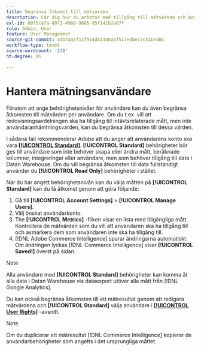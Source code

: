 ```yaml
---
title: Begränsa åtkomst till mätvärden
description: Lär dig hur du arbetar med tillgång till mätvärden och begränsningar.
exl-id: 88f5ca7a-8073-4968-9685-95f141b2a87f
role: Admin, User
feature: User Management
source-git-commit: adb7aaef1cf914d43348abf5c7e4bec7c51bed0c
workflow-type: tm+mt
source-wordcount: '238'
ht-degree: 0%

---
```


# Hantera mätningsanvändare

Förutom att ange behörighetsnivåer för användare kan du även begränsa åtkomsten till mätvärden per användare. Om du t.ex. vill att redovisningsavdelningen ska ha tillgång till intäktsrelaterade mått, men inte användaranhämtningsvärden, kan du begränsa åtkomsten till dessa värden.

I sådana fall rekommenderar Adobe att du anger att användarens konto ska vara **[[!UICONTROL Standard]](../../administrator/user-management/user-management.md)**. **[!UICONTROL Standard]** behörigheter bör ges till användare som inte behöver skapa eller ändra mått, beräknade kolumner, integreringar eller användare, men som behöver tillgång till data i Datan Warehouse. Om du vill begränsa åtkomsten till data fullständigt använder du **[!UICONTROL Read Only]** behörigheter i stället.

När du har angett behörighetsnivån kan du välja måtten på **[!UICONTROL Standard]** kan du få åtkomst genom att göra följande:

1. Gå till **[!UICONTROL Account Settings]** > **[!UICONTROL Manage Users]**.
1. Välj önskat användarkonto.
1. The **[!UICONTROL Metrics]** -fliken visar en lista med tillgängliga mått. Kontrollera de mätvärden som du vill att användaren ska ha tillgång till och avmarkera dem som användaren inte ska ha tillgång till.
1. [!DNL Adobe Commerce Intelligence] sparar ändringarna automatiskt. Om ändringen lyckas [!DNL Commerce Intelligence] visar **[!UICONTROL Saved!]** överst på sidan.

>[!NOTE]
>
>Alla användare med **[!UICONTROL Standard]** behörigheter kan komma åt alla data i Datan Warehouse via dataexport utöver alla mått från [!DNL Google Analytics].

Du kan också begränsa åtkomsten till ett mätresultat genom att redigera mätvärdena och **[!UICONTROL Standard]** välja användare i **[[!UICONTROL User Rights]](../../data-user/reports/ess-manage-data-metrics.md)** -avsnitt.

>[!NOTE]
>
>Om du duplicerar ett mätresultat [!DNL Commerce Intelligence] kopierar de användarbehörigheter som angetts i det ursprungliga måttet.
